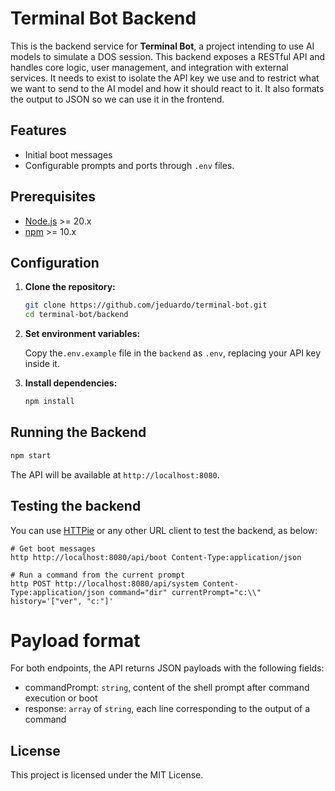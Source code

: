 # Terminal Bot Backend

This is the backend service for **Terminal Bot**, a project intending to use AI models to simulate a DOS session.
This backend exposes a RESTful API and handles core logic, user management, and integration with external services.
It needs to exist to isolate the API key we use and to restrict what we want to send to the AI model and how it should react to it.
It also formats the output to JSON so we can use it in the frontend.

## Features

- Initial boot messages
- Configurable prompts and ports through `.env` files.

## Prerequisites

- [Node.js](https://nodejs.org/) >= 20.x
- [npm](https://www.npmjs.com/) >= 10.x

## Configuration

1. **Clone the repository:**
    ```bash
    git clone https://github.com/jeduardo/terminal-bot.git
    cd terminal-bot/backend
    ```

2. **Set environment variables:**

    Copy the`.env.example` file in the `backend` as `.env`, replacing your API key inside it.

3. **Install dependencies:**
    ```bash
    npm install
    ```

## Running the Backend

```bash
npm start
```

The API will be available at `http://localhost:8080`.

## Testing the backend

You can use [HTTPie](https://httpie.io/) or any other URL client to test the backend, as below:

```shell
# Get boot messages
http http://localhost:8080/api/boot Content-Type:application/json

# Run a command from the current prompt
http POST http://localhost:8080/api/system Content-Type:application/json command="dir" currentPrompt="c:\\" history='["ver", "c:"]'
```

# Payload format

For both endpoints, the API returns JSON payloads with the following fields:

* commandPrompt: `string`, content of the shell prompt after command execution or boot
* response: `array` of `string`, each line corresponding to the output of a command

## License

This project is licensed under the MIT License.
